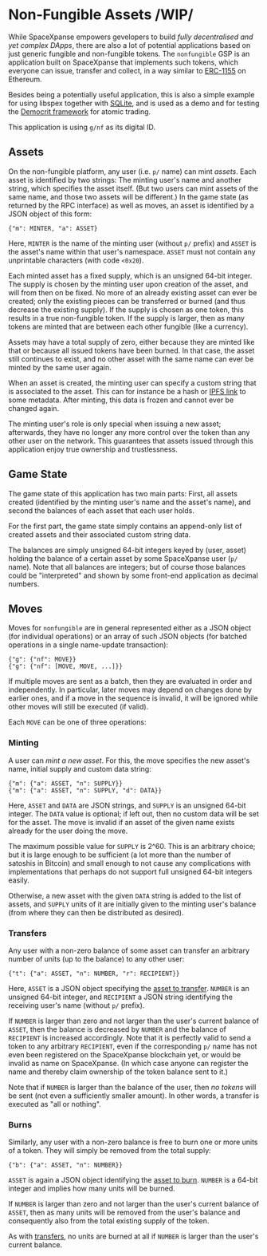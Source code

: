 # Non-Fungible Assets /WIP/  

While SpaceXpanse empowers gevelopers to build *fully decentralised
and yet complex DApps*, there are also a lot of potential applications
based on just generic fungible and non-fungible tokens.  The `nonfungible` GSP
is an application built on SpaceXpanse that implements such tokens, which
everyone can issue, transfer and collect, in a way similar to
[ERC-1155](https://eips.ethereum.org/EIPS/eip-1155) on Ethereum.

Besides being a potentially useful application, this is also a simple
example for using libspex together with [SQLite](https://www.sqlite.org/),
and is used as a demo and for testing the
[Democrit framework](https://github.com/spaceexpanse/democrit) for atomic trading.

This application is using `g/nf` as its digital ID.

## <a id="assets">Assets</a>

On the non-fungible platform, any user (i.e. `p/` name) can mint
*assets*.  Each asset is identified by two strings:  The minting user's name
and another string, which specifies the asset itself.  (But two users can
mint assets of the same name, and those two assets will be different.)
In the game state (as returned by the RPC interface) as well as moves,
an asset is identified by a JSON object of this form:

    {"m": MINTER, "a": ASSET}

Here, `MINTER` is the name of the minting user (without `p/` prefix) and
`ASSET` is the asset's name within that user's namespace.  `ASSET` must not
contain any unprintable characters (with code `<0x20`).

Each minted asset has a fixed supply, which is an unsigned 64-bit integer.
The supply is chosen by the minting user upon creation of the asset, and
will from then on be fixed.  No more of an already existing asset can
ever be created; only the existing pieces can be transferred or burned
(and thus decrease the existing supply).
If the supply is chosen as one token, this results in a true
non-fungible token.  If the supply is larger, then as many tokens are
minted that are between each other fungible (like a currency).

Assets may have a total supply of zero, either because they are minted like
that or because all issued tokens have been burned.  In that case, the asset
still continues to exist, and no other asset with the same name can ever
be minted by the same user again.

When an asset is created, the minting user can specify a custom string
that is associated to the asset.  This can for instance be a hash or
[IPFS link](https://ipfs.io/) to some metadata.  After minting, this
data is frozen and cannot ever be changed again.

The minting user's role is only special when issuing a new asset;
afterwards, they have no longer any more control over the token
than any other user on the network.  This guarantees that assets
issued through this application enjoy true ownership and trustlessness.

## Game State

The game state of this application has two main parts:  First, all assets
created (identified by the minting user's name and the asset's name), and
second the balances of each asset that each user holds.

For the first part, the game state simply contains an append-only list
of created assets and their associated custom string data.

The balances are simply unsigned 64-bit integers keyed by (user, asset)
holding the balance of a certain asset by some SpaceXpanse user (`p/` name).
Note that all balances are integers; but of course those balances could
be "interpreted" and shown by some front-end application as decimal numbers.

## Moves

Moves for `nonfungible` are in general represented either as a JSON object
(for individual operations) or an array of such JSON objects (for batched
operations in a single name-update transaction):

    {"g": {"nf": MOVE}}
    {"g": {"nf": [MOVE, MOVE, ...]}}

If multiple moves are sent as a batch, then they are evaluated in order
and independently.  In particular, later moves may depend on changes done
by earlier ones, and if a move in the sequence is invalid, it will be ignored
while other moves will still be executed (if valid).

Each `MOVE` can be one of three operations:

### Minting

A user can *mint a new asset*.  For this, the move specifies the new asset's
name, initial supply and custom data string:

    {"m": {"a": ASSET, "n": SUPPLY}}
    {"m": {"a": ASSET, "n": SUPPLY, "d": DATA}}

Here, `ASSET` and `DATA` are JSON strings, and `SUPPLY` is an unsigned
64-bit integer.  The `DATA` value is optional; if left out, then no
custom data will be set for the asset.  The move is invalid if an asset of the
given name exists already for the user doing the move.

The maximum possible value for `SUPPLY` is 2^60.  This is an arbitrary
choice; but it is large enough to be sufficient (a lot more than the
number of satoshis in Bitcoin) and small enough to not cause any complications
with implementations that perhaps do not support full unsigned 64-bit integers
easily.

Otherwise, a new asset with the given `DATA` string is added to the list
of assets, and `SUPPLY` units of it are initially given to the minting user's
balance (from where they can then be distributed as desired).

### <a id="transfers">Transfers</a>

Any user with a non-zero balance of some asset can transfer an arbitrary
number of units (up to the balance) to any other user:

    {"t": {"a": ASSET, "n": NUMBER, "r": RECIPIENT}}

Here, `ASSET` is a JSON object specifying the [asset to transfer](#assets).
`NUMBER` is an unsigned 64-bit integer, and `RECIPIENT` a JSON string
identifying the receiving user's name (without `p/` prefix).

If `NUMBER` is larger than zero and not larger than the user's current
balance of `ASSET`, then the balance is decreased by `NUMBER` and the
balance of `RECIPIENT` is increased accordingly.  Note that it is perfectly
valid to send a token to any arbitrary `RECIPIENT`, even if the corresponding
`p/` name has not even been registered on the SpaceXpanse blockchain yet, or would
be invalid as name on SpaceXpanse.  (In which
case anyone can register the name and thereby claim ownership of the token
balance sent to it.)

Note that if `NUMBER` is larger than the balance of the user, then
*no tokens* will be sent (not even a sufficiently smaller amount).
In other words, a transfer is executed as "all or nothing".

### Burns

Similarly, any user with a non-zero balance is free to burn one or more
units of a token.  They will simply be removed from the total supply:

    {"b": {"a": ASSET, "n": NUMBER}}

`ASSET` is again a JSON object identifying the [asset to burn](#assets).
`NUMBER` is a 64-bit integer and implies how many units will be burned.

If `NUMBER` is larger than zero and not larger than the user's current
balance of `ASSET`, then as many units will be removed from the user's
balance and consequently also from the total existing supply of the token.

As with [transfers](#transfers), no units are burned at all if `NUMBER`
is larger than the user's current balance.

